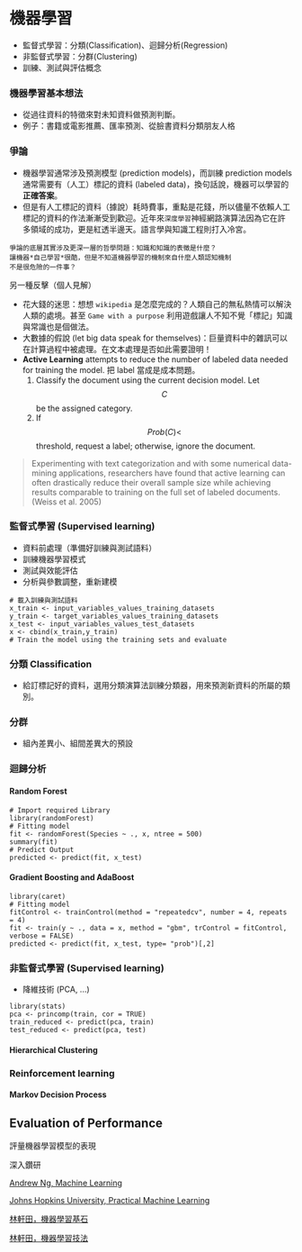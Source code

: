 # 機器學習

* 監督式學習：分類\(Classification\)、迴歸分析\(Regression\)
* 非監督式學習：分群\(Clustering\)
* 訓練、測試與評估概念

### 機器學習基本想法

* 從過往資料的特徵來對未知資料做預測判斷。
* 例子：書籍或電影推薦、匯率預測、從臉書資料分類朋友人格

### 爭論

* 機器學習通常涉及預測模型 \(prediction models\)，而訓練 prediction models 通常需要有（人工）標記的資料 \(labeled data\)，換句話說，機器可以學習的**正確答案**。
* 但是有人工標記的資料（據說）耗時費事，重點是花錢，所以儘量不依賴人工標記的資料的作法漸漸受到歡迎。近年來`深度學習`神經網路演算法因為它在許多領域的成功，更是紅透半邊天。語言學與知識工程則打入冷宮。

```text
爭論的底層其實涉及更深一層的哲學問題：知識和知識的表徵是什麼？
讓機器*自己學習*很酷，但是不知道機器學習的機制來自什麼人類認知機制
不是很危險的一件事？
```

另一種反擊（個人見解）

* 花大錢的迷思：想想 `wikipedia` 是怎麼完成的？人類自己的無私熱情可以解決人類的處境。甚至 `Game with a purpose` 利用遊戲讓人不知不覺「標記」知識與常識也是個做法。
* 大數據的假說 \(let big data speak for themselves\)：巨量資料中的雜訊可以在計算過程中被處理。在文本處理是否如此需要證明！
* **Active Learning** attempts to reduce the number of labeled data needed for training the model. 把 label 當成是成本問題。
  1. Classify the document using the current decision model. Let $$C$$ be the assigned category.
  2. If $$Prob(C) <$$ threshold, request a label; otherwise, ignore the document.

> Experimenting with text categorization and with some numerical data-mining applications, researchers have found that active learning can often drastically reduce their overall sample size while achieving results comparable to training on the full set of labeled documents.\(Weiss et al. 2005\)

### 監督式學習 \(Supervised learning\)

* 資料前處理（準備好訓練與測試語料）
* 訓練機器學習模式
* 測試與效能評估
* 分析與參數調整，重新建模

```text
# 載入訓練與測試語料 
x_train <- input_variables_values_training_datasets 
y_train <- target_variables_values_training_datasets 
x_test <- input_variables_values_test_datasets
x <- cbind(x_train,y_train)
# Train the model using the training sets and evaluate
```

### 分類 Classification

* 給訂標記好的資料，選用分類演算法訓練分類器，用來預測新資料的所屬的類別。

### 分群

* 組內差異小、組間差異大的預設

### 迴歸分析

#### Random Forest

```text
# Import required Library
library(randomForest)
# Fitting model
fit <- randomForest(Species ~ ., x, ntree = 500) 
summary(fit)
# Predict Output
predicted <- predict(fit, x_test)
```

#### Gradient Boosting and AdaBoost

```text
library(caret)
# Fitting model
fitControl <- trainControl(method = "repeatedcv", number = 4, repeats = 4)
fit <- train(y ~ ., data = x, method = "gbm", trControl = fitControl, verbose = FALSE) 
predicted <- predict(fit, x_test, type= "prob")[,2]
```

### 非監督式學習 \(Supervised learning\)

* 降維技術 \(PCA, ...\)

```text
library(stats)
pca <- princomp(train, cor = TRUE) 
train_reduced <- predict(pca, train) 
test_reduced <- predict(pca, test)
```

#### Hierarchical Clustering

### Reinforcement learning

#### Markov Decision Process

## Evaluation of Performance

評量機器學習模型的表現

深入鑽研

[Andrew Ng, Machine Learning](https://www.coursera.org/learn/machine-learning)

[Johns Hopkins University, Practical Machine Learning](https://www.coursera.org/learn/practical-machine-learning)

[林軒田，機器學習基石](https://www.youtube.com/user/hsuantien/playlists)

[林軒田，機器學習技法](https://www.youtube.com/playlist?list=PLXVfgk9fNX2IQOYPmqjqWsNUFl2kpk1U2)

